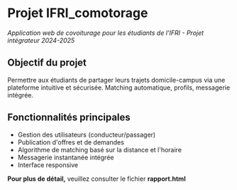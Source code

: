 # Projet IFRI_comotorage

*Application web de covoiturage pour les étudiants de l'IFRI - Projet intégrateur 2024-2025*

## Objectif du projet
Permettre aux étudiants de partager leurs trajets domicile-campus via une plateforme intuitive et sécurisée. Matching automatique, profils, messagerie intégrée.

## Fonctionnalités principales
- Gestion des utilisateurs (conducteur/passager)
- Publication d'offres et de demandes
- Algorithme de matching basé sur la distance et l'horaire
- Messagerie instantanée intégrée
- Interface responsive

**Pour plus de détail,** veuillez consulter le fichier **rapport.html**
